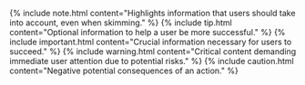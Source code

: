 
{% include note.html content="Highlights information that users should take into account, even when skimming." %}
{% include tip.html content="Optional information to help a user be more successful." %}
{% include important.html content="Crucial information necessary for users to succeed." %}
{% include warning.html content="Critical content demanding immediate user attention due to potential risks." %}
{% include caution.html content="Negative potential consequences of an action." %}